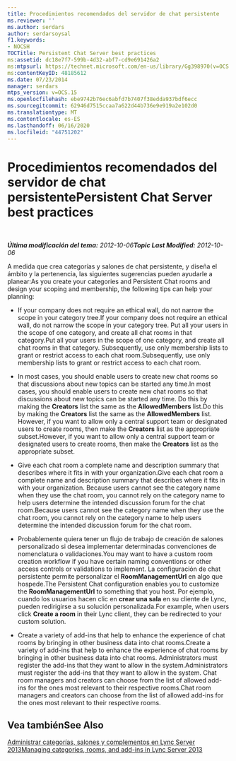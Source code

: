 ```yaml
---
title: Procedimientos recomendados del servidor de chat persistente
ms.reviewer: ''
ms.author: serdars
author: serdarsoysal
f1.keywords:
- NOCSH
TOCTitle: Persistent Chat Server best practices
ms:assetid: dc18e7f7-599b-4d32-abf7-cd9e691426a2
ms:mtpsurl: https://technet.microsoft.com/en-us/library/Gg398970(v=OCS.15)
ms:contentKeyID: 48185612
ms.date: 07/23/2014
manager: serdars
mtps_version: v=OCS.15
ms.openlocfilehash: ebe9742b76ec6abfd7b7407f38edda937bdf6ecc
ms.sourcegitcommit: 62946d7515ccaa7a622d44b736e9e919a2e102d0
ms.translationtype: MT
ms.contentlocale: es-ES
ms.lasthandoff: 06/16/2020
ms.locfileid: "44751202"
---
```

<div data-xmlns="http://www.w3.org/1999/xhtml">

<div class="topic" data-xmlns="http://www.w3.org/1999/xhtml" data-msxsl="urn:schemas-microsoft-com:xslt" data-cs="https://msdn.microsoft.com/">

<div data-asp="https://msdn2.microsoft.com/asp">

# <a name="persistent-chat-server-best-practices"></a><span data-ttu-id="2b873-102">Procedimientos recomendados del servidor de chat persistente</span><span class="sxs-lookup"><span data-stu-id="2b873-102">Persistent Chat Server best practices</span></span>

</div>

<div id="mainSection">

<div id="mainBody">

<span> </span>

<span data-ttu-id="2b873-103">_**Última modificación del tema:** 2012-10-06_</span><span class="sxs-lookup"><span data-stu-id="2b873-103">_**Topic Last Modified:** 2012-10-06_</span></span>

<span data-ttu-id="2b873-104">A medida que crea categorías y salones de chat persistente, y diseña el ámbito y la pertenencia, las siguientes sugerencias pueden ayudarle a planear:</span><span class="sxs-lookup"><span data-stu-id="2b873-104">As you create your categories and Persistent Chat rooms and design your scoping and membership, the following tips can help your planning:</span></span>

  - <span data-ttu-id="2b873-105">If your company does not require an ethical wall, do not narrow the scope in your category tree.</span><span class="sxs-lookup"><span data-stu-id="2b873-105">If your company does not require an ethical wall, do not narrow the scope in your category tree.</span></span> <span data-ttu-id="2b873-106">Put all your users in the scope of one category, and create all chat rooms in that category.</span><span class="sxs-lookup"><span data-stu-id="2b873-106">Put all your users in the scope of one category, and create all chat rooms in that category.</span></span> <span data-ttu-id="2b873-107">Subsequently, use only membership lists to grant or restrict access to each chat room.</span><span class="sxs-lookup"><span data-stu-id="2b873-107">Subsequently, use only membership lists to grant or restrict access to each chat room.</span></span>

  - <span data-ttu-id="2b873-108">In most cases, you should enable users to create new chat rooms so that discussions about new topics can be started any time.</span><span class="sxs-lookup"><span data-stu-id="2b873-108">In most cases, you should enable users to create new chat rooms so that discussions about new topics can be started any time.</span></span> <span data-ttu-id="2b873-109">Do this by making the **Creators** list the same as the **AllowedMembers** list.</span><span class="sxs-lookup"><span data-stu-id="2b873-109">Do this by making the **Creators** list the same as the **AllowedMembers** list.</span></span> <span data-ttu-id="2b873-110">However, if you want to allow only a central support team or designated users to create rooms, then make the **Creators** list as the appropriate subset.</span><span class="sxs-lookup"><span data-stu-id="2b873-110">However, if you want to allow only a central support team or designated users to create rooms, then make the **Creators** list as the appropriate subset.</span></span>

  - <span data-ttu-id="2b873-111">Give each chat room a complete name and description summary that describes where it fits in with your organization.</span><span class="sxs-lookup"><span data-stu-id="2b873-111">Give each chat room a complete name and description summary that describes where it fits in with your organization.</span></span> <span data-ttu-id="2b873-112">Because users cannot see the category name when they use the chat room, you cannot rely on the category name to help users determine the intended discussion forum for the chat room.</span><span class="sxs-lookup"><span data-stu-id="2b873-112">Because users cannot see the category name when they use the chat room, you cannot rely on the category name to help users determine the intended discussion forum for the chat room.</span></span>

  - <span data-ttu-id="2b873-113">Probablemente quiera tener un flujo de trabajo de creación de salones personalizado si desea implementar determinadas convenciones de nomenclatura o validaciones.</span><span class="sxs-lookup"><span data-stu-id="2b873-113">You may want to have a custom room creation workflow if you have certain naming conventions or other access controls or validations to implement.</span></span> <span data-ttu-id="2b873-114">La configuración de chat persistente permite personalizar el **RoomManagementUrl** en algo que hospede.</span><span class="sxs-lookup"><span data-stu-id="2b873-114">The Persistent Chat configuration enables you to customize the **RoomManagementUrl** to something that you host.</span></span> <span data-ttu-id="2b873-115">Por ejemplo, cuando los usuarios hacen clic en **crear una sala** en su cliente de Lync, pueden redirigirse a su solución personalizada.</span><span class="sxs-lookup"><span data-stu-id="2b873-115">For example, when users click **Create a room** in their Lync client, they can be redirected to your custom solution.</span></span>

  - <span data-ttu-id="2b873-116">Create a variety of add-ins that help to enhance the experience of chat rooms by bringing in other business data into chat rooms.</span><span class="sxs-lookup"><span data-stu-id="2b873-116">Create a variety of add-ins that help to enhance the experience of chat rooms by bringing in other business data into chat rooms.</span></span> <span data-ttu-id="2b873-117">Administrators must register the add-ins that they want to allow in the system.</span><span class="sxs-lookup"><span data-stu-id="2b873-117">Administrators must register the add-ins that they want to allow in the system.</span></span> <span data-ttu-id="2b873-118">Chat room managers and creators can choose from the list of allowed add-ins for the ones most relevant to their respective rooms.</span><span class="sxs-lookup"><span data-stu-id="2b873-118">Chat room managers and creators can choose from the list of allowed add-ins for the ones most relevant to their respective rooms.</span></span>

<div>

## <a name="see-also"></a><span data-ttu-id="2b873-119">Vea también</span><span class="sxs-lookup"><span data-stu-id="2b873-119">See Also</span></span>


[<span data-ttu-id="2b873-120">Administrar categorías, salones y complementos en Lync Server 2013</span><span class="sxs-lookup"><span data-stu-id="2b873-120">Managing categories, rooms, and add-ins in Lync Server 2013</span></span>](lync-server-2013-managing-categories-rooms-and-add-ins.md)  
  

</div>

</div>

<span> </span>

</div>

</div>

</div>

